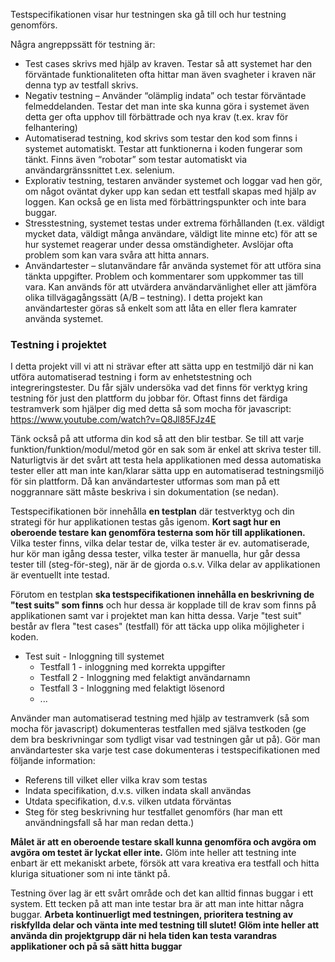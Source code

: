 Testspecifikationen visar hur testningen ska gå till och hur testning genomförs. 

Några angreppssätt för testning är:

* Test cases skrivs med hjälp av kraven. Testar så att systemet har den förväntade funktionaliteten ofta hittar man även svagheter i kraven när denna typ av testfall skrivs.
* Negativ testning – Använder “olämplig indata” och testar förväntade felmeddelanden. Testar det man inte ska kunna göra i systemet även detta ger ofta upphov till förbättrade och nya krav (t.ex. krav för felhantering)
* Automatiserad testning, kod skrivs som testar den kod som finns i systemet automatiskt. Testar att funktionerna i koden fungerar som tänkt. Finns även “robotar” som testar automatiskt via användargränssnittet t.ex. selenium.
* Explorativ testning, testaren använder systemet och loggar vad hen gör, om något oväntat dyker upp kan sedan ett testfall skapas med hjälp av loggen. Kan också ge en lista med förbättringspunkter och inte bara buggar.
* Stresstestning, systemet testas under extrema förhållanden (t.ex. väldigt mycket data, väldigt många användare, väldigt lite minne etc) för att se hur systemet reagerar under dessa omständigheter. Avslöjar ofta problem som kan vara svåra att hitta annars.
* Användartester – slutanvändare får använda systemet för att utföra sina tänkta uppgifter. Problem och kommentarer som uppkommer tas till vara. Kan används för att utvärdera användarvänlighet eller att jämföra olika tillvägagångssätt (A/B – testning). I detta projekt kan användartester göras så enkelt som att låta en eller flera kamrater använda systemet.

### Testning i projektet
I detta projekt vill vi att ni strävar efter att sätta upp en testmiljö där ni kan utföra automatiserad testning i form av enhetstestning och integreringstester. Du får själv undersöka vad det finns för verktyg kring testning för just den plattform du jobbar för. Oftast finns det färdiga testramverk som hjälper dig med detta så som mocha för javascript: https://www.youtube.com/watch?v=Q8Jl85FJz4E

Tänk också på att utforma din kod så att den blir testbar. Se till att varje funktion/funktion/modul/metod gör en sak som är enkel att skriva tester till. Naturligtvis är det svårt att testa hela applikationen med dessa automatiska tester eller att man inte kan/klarar sätta upp en automatiserad testningsmiljö för sin plattform. Då kan användartester utformas som man på ett noggrannare sätt måste beskriva i sin dokumentation (se nedan).

Testspecifikationen bör innehålla **en testplan** där testverktyg och din strategi för hur applikationen testas gås igenom. **Kort sagt hur en oberoende testare kan genomföra testerna som hör till applikationen.** Vilka tester finns, vilka delar testar de, vilka tester är ev. automatiserade, hur kör man igång dessa tester, vilka tester är manuella, hur går dessa tester till (steg-för-steg), när är de gjorda o.s.v. Vilka delar av applikationen är eventuellt inte testad.

Förutom en testplan **ska testspecifikationen innehålla en beskrivning de "test suits" som finns** och hur dessa är kopplade till de krav som finns på applikationen samt var i projektet man kan hitta dessa. Varje "test suit" består av flera "test cases" (testfall) för att täcka upp olika möjligheter i koden.

* Test suit - Inloggning till systemet
    * Testfall 1 - inloggning med korrekta uppgifter
    * Testfall 2 - Inloggning med felaktigt användarnamn
    * Testfall 3 - Inloggning med felaktigt lösenord
    * ...

Använder man automatiserad testning med hjälp av testramverk (så som mocha för javascript) dokumenteras testfallen med själva testkoden  (ge dem bra beskrivningar som tydligt visar vad testningen går ut på). Gör man användartester ska varje test case dokumenteras i testspecifikationen med följande information:

* Referens till vilket eller vilka krav som testas
* Indata specifikation, d.v.s. vilken indata skall användas
* Utdata specifikation, d.v.s. vilken utdata förväntas
* Steg för steg beskrivning hur testfallet genomförs (har man ett användningsfall så har man redan detta.)

**Målet är att en oberoende testare skall kunna genomföra och avgöra om avgöra om testet är lyckat eller inte.** Glöm inte heller att testning inte enbart är ett mekaniskt arbete, försök att vara kreativa era testfall och hitta kluriga situationer som ni inte tänkt på.

Testning över lag är ett svårt område och det kan alltid finnas buggar i ett system. Ett tecken på att man inte testar bra är att man inte hittar några buggar. **Arbeta kontinuerligt med testningen, prioritera testning av riskfyllda delar och vänta inte med testning till slutet! Glöm inte heller att använda din projektgrupp där ni hela tiden kan testa varandras applikationer och på så sätt hitta buggar**